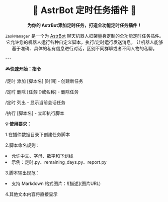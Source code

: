 <h1 align="center">🚀 AstrBot 定时任务插件 🚀</h1>

<p align="center">
<strong>为你的 AstrBot添加定时任务，打造全功能定时任务插件！</strong>
</p>
<p align="center">
<code>ZaskManager</code> 是一个为 <a href="https://github.com/Soulter/AstrBot">AstrBot</a> 聊天机器人框架量身定制的全功能定时任务插件。
它允许您的机器人运行各种自定义脚本，执行/定时运行发送消息，
让机器人能够基于准确、具体的私有信息进行对话，区别不同群聊或者不同人物的私聊。
</p>
---
<p>🎮<strong>快速开始：指令</strong></p>
<p>/定时 添加 [脚本名] [时间] - 创建新任务</p>
<p>/定时 删除 [任务ID或名称] - 删除任务</p>
<p>/定时 列出 - 显示当前会话任务</p>
<p>/执行 [脚本名] - 立即执行脚本</p>

<p><strong>💡 使用要求：</strong></p>
<p>1.在插件数据目录下创建任务脚本</p>
<p>2.脚本命名规则：</p>
<li>允许中文、字母、数字和下划线</li>
<li>示例：定时.py、remaining_days.py、report.py</li>
<p>3.脚本输出规范：</p>
<li>支持 Markdown 格式图片：![描述](图片URL)</li>
<p>4.其他文本内容将直接显示</p>
